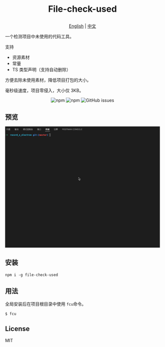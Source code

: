 <h1>
  <p align='center'>
    File-check-used
  </p>
</h1>

<p align='center'>
  <a href="https://github.com/weipengzou/file-check-used/blob/main/README.md" target="_blank">English</a>
  <span>|</span>
  <a href="https://github.com/weipengzou/file-check-used/blob/main/docs/README.zh_CN.md" target="_blank">中文</a>
</p>

</p>

一个检测项目中未使用的代码工具。

支持

- 资源素材
- 常量
- TS 类型声明（支持自动删除）

方便去除未使用素材，降低项目打包的大小。

毫秒级速度，项目零侵入，大小仅 3KB。

<p align='center'>
  <img alt="npm" src="https://img.shields.io/npm/dm/file-check-used">
  <img alt="npm" src="https://img.shields.io/npm/l/file-check-used">
  <img alt="GitHub issues" src="https://img.shields.io/github/issues-raw/weipengzou/file-check-used">
</p>

## 预览

![demo](../fcu_demo.gif)

## 安装

```shell
npm i -g file-check-used
```

## 用法

全局安装后在项目根目录中使用 `fcu`命令。

```shell
$ fcu
```

## License

MIT
